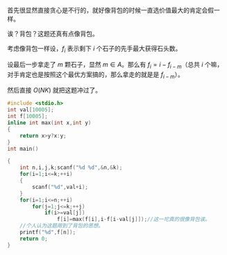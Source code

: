 首先很显然直接贪心是不行的，就好像背包的时候一直选价值最大的肯定会假一样。

诶？背包？这题还真有点像背包。

考虑像背包一样设，$f_i$ 表示剩下 $i$ 个石子的先手最大获得石头数。

设最后一步拿走了 $m$ 颗石子，显然 $m\in A$。那么有 $f_i=i-f_{i-m}$（总共 $i$ 个嘛，对手肯定也是按照这个最优方案搞的，那么拿走的就是是 $f_{i-m}$）。

然后直接 $O(NK)$ 就把这题冲过了。

```cpp
#include <stdio.h>
int val[10005];
int f[10005];
inline int max(int x,int y)
{
	return x>y?x:y;
}
int main()

{
	int n,i,j,k;scanf("%d %d",&n,&k);
	for(i=1;i<=k;++i)
	{
		scanf("%d",val+i);
	}
	for(i=1;i<=n;++i)
		for(j=1;j<=k;++j)
			if(i>=val[j])
				f[i]=max(f[i],i-f[i-val[j]]);//这一坨真的很像背包诶。
	//个人认为这题用到了背包的思想。
	printf("%d",f[n]);
	return 0;
}
```